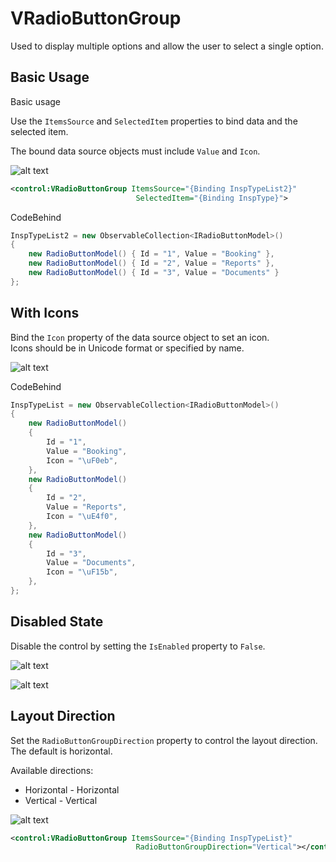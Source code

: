 # VRadioButtonGroup

Used to display multiple options and allow the user to select a single option.

## Basic Usage

Basic usage

Use the `ItemsSource` and `SelectedItem` properties to bind data and the selected item.

The bound data source objects must include `Value` and `Icon`.

![alt text](assets/image-52.png)

```xml
<control:VRadioButtonGroup ItemsSource="{Binding InspTypeList2}"
                            SelectedItem="{Binding InspType}">
```

CodeBehind

```csharp
InspTypeList2 = new ObservableCollection<IRadioButtonModel>()
{
    new RadioButtonModel() { Id = "1", Value = "Booking" },
    new RadioButtonModel() { Id = "2", Value = "Reports" },
    new RadioButtonModel() { Id = "3", Value = "Documents" }
};
```

## With Icons

Bind the `Icon` property of the data source object to set an icon.  
Icons should be in Unicode format or specified by name.

![alt text](assets/image-53.png)

CodeBehind

```csharp
InspTypeList = new ObservableCollection<IRadioButtonModel>()
{
    new RadioButtonModel()
    {
        Id = "1",
        Value = "Booking",
        Icon = "\uF0eb",
    },
    new RadioButtonModel()
    {
        Id = "2",
        Value = "Reports",
        Icon = "\uE4f0",
    },
    new RadioButtonModel()
    {
        Id = "3",
        Value = "Documents",
        Icon = "\uF15b",
    },
};
```

## Disabled State

Disable the control by setting the `IsEnabled` property to `False`.

![alt text](assets/image-54.png)

![alt text](assets/image-55.png)

## Layout Direction

Set the `RadioButtonGroupDirection` property to control the layout direction. The default is horizontal.

Available directions:

* Horizontal - Horizontal
* Vertical - Vertical

![alt text](assets/image-56.png)

```xml
<control:VRadioButtonGroup ItemsSource="{Binding InspTypeList}"
                            RadioButtonGroupDirection="Vertical"></control:VRadioButtonGroup>
```
